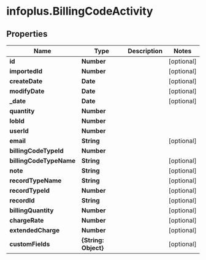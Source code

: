 # infoplus.BillingCodeActivity

## Properties
Name | Type | Description | Notes
------------ | ------------- | ------------- | -------------
**id** | **Number** |  | [optional] 
**importedId** | **Number** |  | [optional] 
**createDate** | **Date** |  | [optional] 
**modifyDate** | **Date** |  | [optional] 
**_date** | **Date** |  | [optional] 
**quantity** | **Number** |  | 
**lobId** | **Number** |  | 
**userId** | **Number** |  | 
**email** | **String** |  | [optional] 
**billingCodeTypeId** | **Number** |  | 
**billingCodeTypeName** | **String** |  | [optional] 
**note** | **String** |  | [optional] 
**recordTypeName** | **String** |  | [optional] 
**recordTypeId** | **Number** |  | [optional] 
**recordId** | **String** |  | [optional] 
**billingQuantity** | **Number** |  | [optional] 
**chargeRate** | **Number** |  | [optional] 
**extendedCharge** | **Number** |  | [optional] 
**customFields** | **{String: Object}** |  | [optional] 



